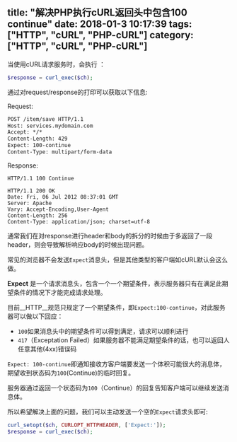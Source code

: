 title: "解决PHP执行cURL返回头中包含100 continue"
date: 2018-01-3 10:17:39
tags: ["HTTP", "cURL", "PHP-cURL"]
category: ["HTTP", "cURL", "PHP-cURL"]
---

当使用cURL请求服务时，会执行	：

```php
$response = curl_exec($ch);
```

通过对request/response的打印可以获取以下信息:

Request:

```html
POST /item/save HTTP/1.1
Host: services.mydomain.com
Accept: */*
Content-Length: 429
Expect: 100-continue
Content-Type: multipart/form-data
```

Response:

```
HTTP/1.1 100 Continue

HTTP/1.1 200 OK
Date: Fri, 06 Jul 2012 08:37:01 GMT
Server: Apache
Vary: Accept-Encoding,User-Agent
Content-Length: 256
Content-Type: application/json; charset=utf-8
```

通常我们在对response进行header和body的拆分的时候由于多返回了一段header，则会导致解析响应body的时候出现问题。

常见的浏览器不会发送`Expect`消息头，但是其他类型的客户端如cURL默认会这么做。

__Expect__ 是一个请求消息头，包含一个一个期望条件，表示服务器只有在满足此期望条件的情况下才能完成请求处理。

目前__HTTP__规范只规定了一个期望条件，即`Expect:100-continue`，对此服务器可以做以下回应：

- `100`如果消息头中的期望条件可以得到满足，请求可以顺利进行
- `417`（Exceptation Failed）如果服务器不能满足期望条件的话，也可以返回人任意其他(4xx)错误码

`Expect: 100-continue`即通知接收方客户端要发送一个体积可能很大的消息体，期望收到状态码为`100`(Continue)的临时回复。

服务器通过返回一个状态码为`100`（Continue）的回复告知客户端可以继续发送消息体。

所以希望解决上面的问题，我们可以主动发送一个空的`Expect`请求头即可:

```php
curl_setopt($ch, CURLOPT_HTTPHEADER, ['Expect:']);
$response = curl_exec($ch);
```

